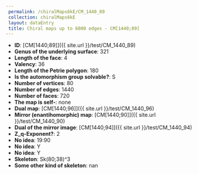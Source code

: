 ```yaml
--- 
 permalink: /chiralMaps6kE/CM_1440_89 
 collection: chiralMaps6kE
 layout: dataEntry
 title: Chiral maps up to 6000 edges - CM[1440;89]
---
```


- **ID**: [CM[1440;89]]({{ site.url }}/test/CM_1440_89)
- **Genus of the underlying surface**: 321
- **Length of the face**: 4
- **Valency**: 36
- **Length of the Petrie polygon**: 180
- **Is the automorphism group solvable?**: S
- **Number of vertices**: 80
- **Number of edges**: 1440
- **Number of faces**: 720
- **The map is self-**: none
- **Dual map**: [CM[1440;96]]({{ site.url }}/test/CM_1440_96)
- **Mirror (enantihomorphic) map**: [CM[1440;90]]({{ site.url }}/test/CM_1440_90)
- **Dual of the mirror image**: [CM[1440;94]]({{ site.url }}/test/CM_1440_94)
- **Z_q-Exponent?**: 2
- **No idea**:  19:90
- **No idea**: Y
- **No idea**: Y
- **Skeleton**: Sk(80;38)^3
- **Some other kind of skeleton**: nan
